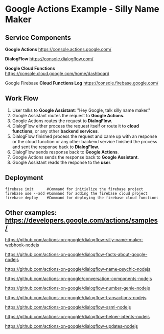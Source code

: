 # Google Actions Example - Silly Name Maker

## Service Components
**Google Actions**
https://console.actions.google.com/

**DialogFlow**
https://console.dialogflow.com/

**Google Cloud Functions**
https://console.cloud.google.com/home/dashboard

Google Firebase **Cloud Functions Log**
https://console.firebase.google.com/

## Work Flow
1. User talks to **Google Assistant**: "Hey Google, talk silly name maker."
2. Google Assistant routes the request to **Google Actions**.
3. Google Actions routes the request to **DialogFlow**.
4. DialogFlow either process the request itself or route it to **cloud functions**, or any other **backend services**.
5. DialogFlow finished process the request and came up with an response or the cloud function or any other backend service finished the process and sent the response back to **DialogFlow**.
6. DialogFlow sends response back to **Google Actions**.
7. Google Actions sends the response back to **Google Assistant**.
8. Google Assistant reads the response to the **user**.


## Deployment
```
firebase init      #Command for initialize the firebase project
firebase use --add #Command for adding the firebase cloud project
firebase deploy    #Command for deploying the firebase cloud functions
```

## Other examples: https://developers.google.com/actions/samples/
https://github.com/actions-on-google/dialogflow-silly-name-maker-webhook-nodejs

https://github.com/actions-on-google/dialogflow-facts-about-google-nodejs

https://github.com/actions-on-google/dialogflow-name-psychic-nodejs

https://github.com/actions-on-google/conversation-components-nodejs

https://github.com/actions-on-google/dialogflow-number-genie-nodejs

https://github.com/actions-on-google/dialogflow-transactions-nodejs

https://github.com/actions-on-google/dialogflow-ssml-nodejs

https://github.com/actions-on-google/dialogflow-helper-intents-nodejs

https://github.com/actions-on-google/dialogflow-updates-nodejs



